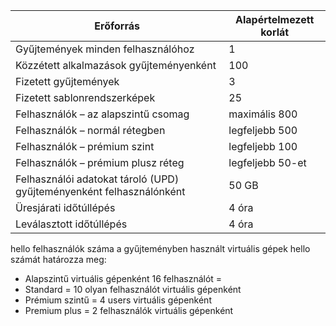 
| Erőforrás | Alapértelmezett korlát |
| --- | --- |
| Gyűjtemények minden felhasználóhoz |1 |
| Közzétett alkalmazások gyűjteményenként |100 |
| Fizetett gyűjtemények |3 |
| Fizetett sablonrendszerképek |25 |
| Felhasználók – az alapszintű csomag |maximális 800 |
| Felhasználók – normál rétegben |legfeljebb 500 |
| Felhasználók – prémium szint |legfeljebb 100 |
| Felhasználók – prémium plusz réteg |legfeljebb 50-et |
| Felhasználói adatokat tároló (UPD) gyűjteményenként felhasználónként |50 GB |
| Üresjárati időtúllépés |4 óra |
| Leválasztott időtúllépés |4 óra |

hello felhasználók száma a gyűjteményben használt virtuális gépek hello számát határozza meg:

* Alapszintű virtuális gépenként 16 felhasználót =
* Standard = 10 olyan felhasználót virtuális gépenként
* Prémium szintű = 4 users virtuális gépenként
* Premium plus = 2 felhasználók virtuális gépenként

